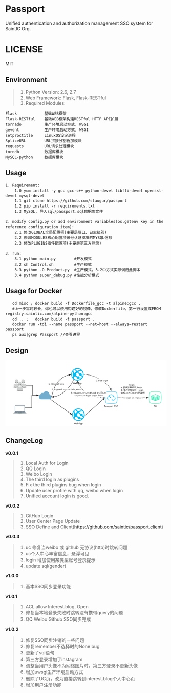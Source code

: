 # Passport
Unified authentication and authorization management SSO system for SaintIC Org.


# LICENSE
MIT


## Environment
> 1. Python Version: 2.6, 2.7
> 2. Web Framework: Flask, Flask-RESTful
> 3. Required Modules:

```
Flask            基础WEB框架
Flask-RESTful    基础WEB框架构建RESTful HTTP API扩展
tornado          生产环境启动方式, WSGI
gevent           生产环境启动方式, WSGI
setproctitle     LinuxOS设定进程
SpliceURL        URL拼接分割叠加模块
requests         URL请求处理模块
torndb           数据库模块
MySQL-python     数据库模块
```


## Usage

```
1. Requirement:
    1.0 yum install -y gcc gcc-c++ python-devel libffi-devel openssl-devel mysql-devel
    1.1 git clone https://github.com/staugur/passport
    1.2 pip install -r requirements.txt
    1.3 MySQL, 导入sql/passport.sql数据库文件

2. modify config.py or add environment variables(os.getenv key in the reference configuration item):
    2.1 修改GLOBAL全局配置项(主要是端口、日志级别)
    2.2 修改MODULES核心配置项账号认证模块的MYSQL信息
    2.3 修改PLUGINS插件配置项(主要是第三方登录)

3. run:
    3.1 python main.py        #开发模式
    3.2 sh Control.sh         #生产模式
    3.3 python -O Product.py  #生产模式，3.2中方式实际调用此脚本
    3.4 python super_debug.py #性能分析模式
```


## Usage for Docker

```
   cd misc ; docker build -f Dockerfile_gcc -t alpine:gcc .
   #上一步需时较长，你也可以使用构建好的镜像，修改Dockerfile，第一行设置成FROM registry.saintic.com/alpine-python:gcc
   cd .. ;   docker build -t passport .
   docker run -tdi --name passport --net=host --always=restart passport
   ps aux|grep Passport //查看进程
```


## Design
![Design][1]

[1]: ./misc/passport.png


## ChangeLog

**v0.0.1**

> 1. Local Auth for Login
> 2. QQ Login
> 3. Weibo Login
> 4. The third login as plugins
> 5. Fix the third plugins bug when login
> 6. Update user profile with qq, weibo when login
> 7. Unified account login is good.

**v0.0.2**

> 1. GitHub Login
> 2. User Center Page Update
> 3. SSO Define and Client(https://github.com/saintic/passport.client)

**v0.0.3**

> 1. uc 修复当weibo 或 github 无协议(http)时跳转问题
> 2. uc个人中心丰富信息，悬浮可见
> 3. login 增加使用某类型账号登录提示
> 4. update sql(gender)

**v1.0.0**

> 1. 基本SSO同步登录功能

**v1.0.1**

> 1. ACL allow Interest.blog, Open
> 2. 修复当本地登录失败时跳转没有携带query的问题
> 3. QQ Weibo Github SSO同步完成

**v1.0.2**

> 1. 修复SSO同步注销的一些问题
> 2. 修复remember不选择时的None bug
> 3. 更新了sql语句
> 3. 第三方登录增加了instagram
> 4. 调整当用户头像不为网络图片时，第三方登录不更新头像
> 5. 增加uwsgi生产环境启动方式
> 6. 删除了UC页，改为直接跳转到interest.blog个人中心页
> 7. 增加用户注册功能
